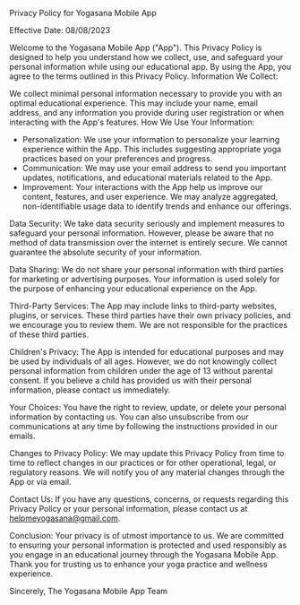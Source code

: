 Privacy Policy for Yogasana Mobile App

Effective Date: 08/08/2023

Welcome to the Yogasana Mobile App ("App"). This Privacy Policy is designed to help you understand how we collect, use, and safeguard your personal information while using our educational app. By using the App, you agree to the terms outlined in this Privacy Policy.
Information We Collect:

We collect minimal personal information necessary to provide you with an optimal educational experience. This may include your name, email address, and any information you provide during user registration or when interacting with the App's features.
How We Use Your Information:

* Personalization: We use your information to personalize your learning experience within the App. This includes suggesting appropriate yoga practices based on your preferences and progress.
* Communication: We may use your email address to send you important updates, notifications, and educational materials related to the App.
* Improvement: Your interactions with the App help us improve our content, features, and user experience. We may analyze aggregated, non-identifiable usage data to identify trends and enhance our offerings.

Data Security:
We take data security seriously and implement measures to safeguard your personal information. However, please be aware that no method of data transmission over the internet is entirely secure. We cannot guarantee the absolute security of your information.

Data Sharing:
We do not share your personal information with third parties for marketing or advertising purposes. Your information is used solely for the purpose of enhancing your educational experience on the App.

Third-Party Services:
The App may include links to third-party websites, plugins, or services. These third parties have their own privacy policies, and we encourage you to review them. We are not responsible for the practices of these third parties.

Children's Privacy:
The App is intended for educational purposes and may be used by individuals of all ages. However, we do not knowingly collect personal information from children under the age of 13 without parental consent. If you believe a child has provided us with their personal information, please contact us immediately.

Your Choices:
You have the right to review, update, or delete your personal information by contacting us. You can also unsubscribe from our communications at any time by following the instructions provided in our emails.

Changes to Privacy Policy:
We may update this Privacy Policy from time to time to reflect changes in our practices or for other operational, legal, or regulatory reasons. We will notify you of any material changes through the App or via email.

Contact Us:
If you have any questions, concerns, or requests regarding this Privacy Policy or your personal information, please contact us at helpmeyogasana@gmail.com.

Conclusion:
Your privacy is of utmost importance to us. We are committed to ensuring your personal information is protected and used responsibly as you engage in an educational journey through the Yogasana Mobile App. Thank you for trusting us to enhance your yoga practice and wellness experience.


Sincerely,
The Yogasana Mobile App Team
